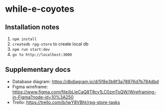 # while-e-coyotes

## Installation notes

1. `npm install`
2. `createdb rpg-store` to create local db
3. `npm run start:dev`
4. `go to http://localhost:3000`

## Supplementary docs

- Database diagram: https://dbdiagram.io/d/5f8e3b8f3a78976d7b784dbd
- Figma wireframe: https://www.figma.com/file/bLleCaQ8T8cv1LC0zmTsQW/Wireframing-in-Figma?node-id=10%3A250
- Trello: https://trello.com/b/iwY8VBht/rpg-store-tasks
